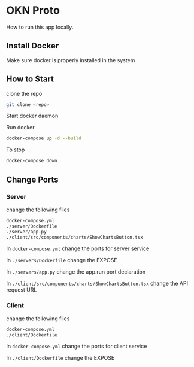 # OKN Proto

How to run this app locally.

## Install Docker

Make sure docker is properly installed in the system

## How to Start

clone the repo

```bash
git clone <repo>
```

Start docker daemon

Run docker

```bash
docker-compose up -d --build
```

To stop
```bash
docker-compose down
```

## Change Ports

### Server

change the following files
```bash
docker-compose.yml
./server/Dockerfile
./server/app.py
./client/src/components/charts/ShowChartsButton.tsx
```

In `docker-compose.yml` change the ports for server service

In `./servers/Dockerfile` change the EXPOSE <port>

In `./servers/app.py` change the app.run port declaration

In `./client/src/components/charts/ShowChartsButton.tsx` change the API request URL

### Client 

change the following files
```bash
docker-compose.yml
./client/Dockerfile
```

In `docker-compose.yml` change the ports for client service

In `./client/Dockerfile` change the EXPOSE <port>
